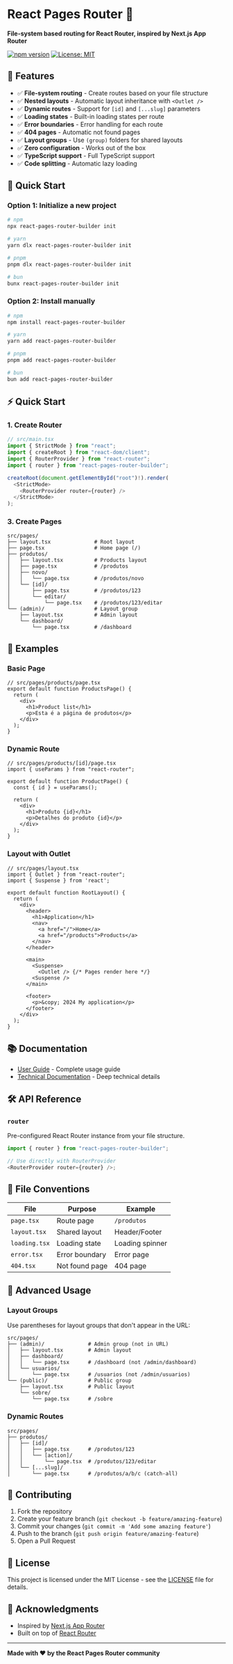 # React Pages Router 🚀

**File-system based routing for React Router, inspired by Next.js App Router**

[![npm version](https://badge.fury.io/js/react-pages-router-builder.svg)](https://badge.fury.io/js/react-pages-router-builder)
[![License: MIT](https://img.shields.io/badge/License-MIT-yellow.svg)](https://opensource.org/licenses/MIT)

## 🚀 Features

- ✅ **File-system routing** - Create routes based on your file structure
- ✅ **Nested layouts** - Automatic layout inheritance with `<Outlet />`
- ✅ **Dynamic routes** - Support for `[id]` and `[...slug]` parameters
- ✅ **Loading states** - Built-in loading states per route
- ✅ **Error boundaries** - Error handling for each route
- ✅ **404 pages** - Automatic not found pages
- ✅ **Layout groups** - Use `(group)` folders for shared layouts
- ✅ **Zero configuration** - Works out of the box
- ✅ **TypeScript support** - Full TypeScript support
- ✅ **Code splitting** - Automatic lazy loading

## 🚀 Quick Start

### Option 1: Initialize a new project

```bash
# npm
npx react-pages-router-builder init

# yarn
yarn dlx react-pages-router-builder init

# pnpm
pnpm dlx react-pages-router-builder init

# bun
bunx react-pages-router-builder init
```

### Option 2: Install manually

```bash
# npm
npm install react-pages-router-builder

# yarn
yarn add react-pages-router-builder

# pnpm
pnpm add react-pages-router-builder

# bun
bun add react-pages-router-builder
```

## ⚡ Quick Start

### 1. Create Router

```typescript
// src/main.tsx
import { StrictMode } from "react";
import { createRoot } from "react-dom/client";
import { RouterProvider } from "react-router";
import { router } from "react-pages-router-builder";

createRoot(document.getElementById("root")!).render(
  <StrictMode>
    <RouterProvider router={router} />
  </StrictMode>
);
```

### 3. Create Pages

```
src/pages/
├── layout.tsx              # Root layout
├── page.tsx                # Home page (/)
├── produtos/
│   ├── layout.tsx          # Products layout
│   ├── page.tsx            # /produtos
│   ├── novo/
│   │   └── page.tsx        # /produtos/novo
│   └── [id]/
│       ├── page.tsx        # /produtos/123
│       └── editar/
│           └── page.tsx    # /produtos/123/editar
└── (admin)/                # Layout group
    ├── layout.tsx          # Admin layout
    └── dashboard/
        └── page.tsx        # /dashboard
```

## 🎯 Examples

### Basic Page

```tsx
// src/pages/products/page.tsx
export default function ProductsPage() {
  return (
    <div>
      <h1>Product list</h1>
      <p>Esta é a página de produtos</p>
    </div>
  );
}
```

### Dynamic Route

```tsx
// src/pages/products/[id]/page.tsx
import { useParams } from "react-router";

export default function ProductPage() {
  const { id } = useParams();

  return (
    <div>
      <h1>Produto {id}</h1>
      <p>Detalhes do produto {id}</p>
    </div>
  );
}
```

### Layout with Outlet

```tsx
// src/pages/layout.tsx
import { Outlet } from "react-router";
import { Suspense } from 'react';

export default function RootLayout() {
  return (
    <div>
      <header>
        <h1>Application</h1>
        <nav>
          <a href="/">Home</a>
          <a href="/products">Products</a>
        </nav>
      </header>

      <main>
        <Suspense>
          <Outlet /> {/* Pages render here */}
        <Suspense />
      </main>

      <footer>
        <p>&copy; 2024 My application</p>
      </footer>
    </div>
  );
}
```

## 📚 Documentation

- [User Guide](./docs/USER_GUIDE.md) - Complete usage guide
- [Technical Documentation](./docs/TECHNICAL.md) - Deep technical details

## 🛠️ API Reference

### `router`

Pre-configured React Router instance from your file structure.

```typescript
import { router } from "react-pages-router-builder";

// Use directly with RouterProvider
<RouterProvider router={router} />;
```

## 🎨 File Conventions

| File          | Purpose        | Example         |
| ------------- | -------------- | --------------- |
| `page.tsx`    | Route page     | `/produtos`     |
| `layout.tsx`  | Shared layout  | Header/Footer   |
| `loading.tsx` | Loading state  | Loading spinner |
| `error.tsx`   | Error boundary | Error page      |
| `404.tsx`     | Not found page | 404 page        |

## 🔧 Advanced Usage

### Layout Groups

Use parentheses for layout groups that don't appear in the URL:

```
src/pages/
├── (admin)/              # Admin group (not in URL)
│   ├── layout.tsx        # Admin layout
│   ├── dashboard/
│   │   └── page.tsx      # /dashboard (not /admin/dashboard)
│   └── usuarios/
│       └── page.tsx      # /usuarios (not /admin/usuarios)
└── (public)/             # Public group
    ├── layout.tsx        # Public layout
    └── sobre/
        └── page.tsx      # /sobre
```

### Dynamic Routes

```
src/pages/
├── produtos/
│   ├── [id]/
│   │   ├── page.tsx      # /produtos/123
│   │   └── [action]/
│   │       └── page.tsx  # /produtos/123/editar
│   └── [...slug]/
│       └── page.tsx      # /produtos/a/b/c (catch-all)
```

## 🤝 Contributing

1. Fork the repository
2. Create your feature branch (`git checkout -b feature/amazing-feature`)
3. Commit your changes (`git commit -m 'Add some amazing feature'`)
4. Push to the branch (`git push origin feature/amazing-feature`)
5. Open a Pull Request

## 📄 License

This project is licensed under the MIT License - see the [LICENSE](LICENSE) file for details.

## 🙏 Acknowledgments

- Inspired by [Next.js App Router](https://nextjs.org/docs/app)
- Built on top of [React Router](https://reactrouter.com/)

---

**Made with ❤️ by the React Pages Router community**
